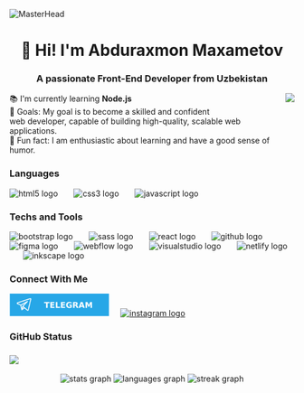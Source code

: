 ![MasterHead](https://i.pinimg.com/originals/fa/7b/4b/fa7b4bdc3b2f73e749e5c2c646d4ae13.gif)
<h1 align="center">👋 Hi! I'm Abduraxmon Maxametov</h1>
<h3 align="center">A passionate Front-End Developer from Uzbekistan</h3>

<img align="right" height="200" src="https://i.pinimg.com/originals/54/e3/7d/54e37d8074ebcde1d96c77d7b2a7f310.gif"  />
<p align="left">📚 I'm currently learning <b>Node.js</b>
  <br>🎯 Goals: My goal is to become a skilled and confident 
  <br> web developer, capable of building high-quality, scalable web applications.
  <br>🎲 Fun fact: I am enthusiastic about learning and have a good sense of humor.
</p>

<h3 align="left">Languages</h3>
<div align="left">
  <img src="https://img.shields.io/badge/HTML5-E34F26?logo=html5&logoColor=white&style=for-the-badge" height="30" alt="html5 logo"  />
  <img width="20" />
  <img src="https://img.shields.io/badge/CSS3-1572B6?logo=css3&logoColor=white&style=for-the-badge" height="30" alt="css3 logo"  />
  <img width="20" />
  <img src="https://img.shields.io/badge/JavaScript-F7DF1E?logo=javascript&logoColor=black&style=for-the-badge" height="30" alt="javascript logo"  />
</div>

<h3 align="left">Techs and Tools</h3>
<div align="left">
  <img src="https://img.shields.io/badge/Bootstrap-7952B3?logo=bootstrap&logoColor=white&style=for-the-badge" height="30" alt="bootstrap logo"  />
  <img width="20" />
  <img src="https://img.shields.io/badge/Sass-CC6699?logo=sass&logoColor=black&style=for-the-badge" height="30" alt="sass logo"  />
  <img width="20" />
  <img src="https://img.shields.io/badge/React-61DAFB?logo=react&logoColor=black&style=for-the-badge" height="30" alt="react logo"  />
  <img width="20" />
  <img src="https://img.shields.io/badge/GitHub-181717?logo=github&logoColor=white&style=for-the-badge" height="30" alt="github logo"  />
  <img width="20" />
  <img src="https://img.shields.io/badge/Figma-F24E1E?logo=figma&logoColor=white&style=for-the-badge" height="30" alt="figma logo"  />
  <img width="20" />
  <img src="https://img.shields.io/badge/Webflow-4353FF?logo=webflow&logoColor=white&style=for-the-badge" height="30" alt="webflow logo"  />
  <img width="20" />
  <img src="https://img.shields.io/badge/Visual Studio-5C2D91?logo=visualstudio&logoColor=white&style=for-the-badge" height="30" alt="visualstudio logo"  />
  <img width="20" />
  <img src="https://img.shields.io/badge/Netlify-00C7B7?logo=netlify&logoColor=black&style=for-the-badge" height="30" alt="netlify logo"  />
  <img width="20" />
  <img src="https://img.shields.io/badge/Inkscape-000000?logo=inkscape&logoColor=white&style=for-the-badge" height="30" alt="inkscape logo"  />
</div>

<h3 align="left">Connect With Me</h3>
<div align="left">
  <a href="https://t.me/makhametov"><img src="./img/telegram_shield.svg" height="40" alt="linkedin logo"  /></a>
  <img width="12" />
  <a href="https://www.instagram.com/influence_on1/"><img src="https://img.shields.io/badge/Instagram-E4405F?logo=instagram&logoColor=white&style=for-the-badge" height="40" alt="instagram logo"  /></a>
</div>

<h3 align="left">GitHub Status</h3>

###
[![](https://visitcount.itsvg.in/api?id=abdurakhmonmakhametov&icon=4&color=1)](https://visitcount.itsvg.in)

<div align="center">
  <img src="https://github-readme-stats.vercel.app/api?username=abdurakhmonmakhametov&hide_title=false&hide_rank=false&show_icons=true&include_all_commits=true&count_private=true&disable_animations=false&theme=default&locale=en&hide_border=false&order=1" height="160" alt="stats graph"  />
  <img src="https://github-readme-stats.vercel.app/api/top-langs?username=abdurakhmonmakhametov&locale=en&hide_title=false&layout=compact&card_width=320&langs_count=3&theme=default&hide_border=false&order=2" height="106" alt="languages graph"  />
  <img src="https://streak-stats.demolab.com?user=abdurakhmonmakhametov&locale=en&mode=daily&theme=default&hide_border=false&border_radius=5&order=3" height="150" alt="streak graph"  />
</div>
